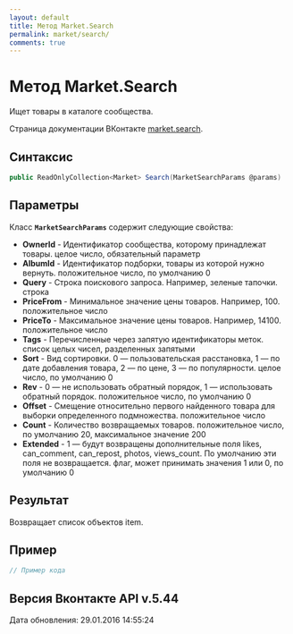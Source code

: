 ```yaml
---
layout: default
title: Метод Market.Search
permalink: market/search/
comments: true
---
```

# Метод Market.Search
Ищет товары в каталоге сообщества.

Страница документации ВКонтакте [market.search](https://vk.com/dev/market.search).
## Синтаксис
``` csharp
public ReadOnlyCollection<Market> Search(MarketSearchParams @params)
```

## Параметры
Класс **`MarketSearchParams`** содержит следующие свойства:

+ **OwnerId** - Идентификатор сообщества, которому принадлежат товары. целое число, обязательный параметр
+ **AlbumId** - Идентификатор подборки, товары из которой нужно вернуть. положительное число, по умолчанию 0
+ **Query** - Строка поискового запроса. Например, зеленые тапочки. строка
+ **PriceFrom** - Минимальное значение цены товаров. Например, 100. положительное число
+ **PriceTo** - Максимальное значение цены товаров. Например, 14100. положительное число
+ **Tags** - Перечисленные через запятую идентификаторы меток. список целых чисел, разделенных запятыми
+ **Sort** - Вид сортировки.  0 — пользовательская расстановка,  1 — по дате добавления товара, 2 — по цене, 3 — по популярности. целое число, по умолчанию 0
+ **Rev** - 0 — не использовать обратный порядок, 1 — использовать обратный порядок. положительное число, по умолчанию 0
+ **Offset** - Смещение относительно первого найденного товара для выборки определенного подмножества. положительное число
+ **Count** - Количество возвращаемых товаров. положительное число, по умолчанию 20, максимальное значение 200
+ **Extended** - 1 — будут возвращены дополнительные поля likes, can_comment, can_repost, photos, views_count. По умолчанию эти поля не возвращается. флаг, может принимать значения 1 или 0, по умолчанию 0

## Результат
Возвращает список объектов item.

## Пример
``` csharp
// Пример кода
```

## Версия Вконтакте API v.5.44
Дата обновления: 29.01.2016 14:55:24
